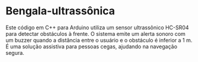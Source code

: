 # Bengala-ultrassônica
Este código em C++ para Arduino utiliza um sensor ultrassônico HC-SR04 para detectar obstáculos à frente. O sistema emite um alerta sonoro com um buzzer quando a distância entre o usuário e o obstáculo é inferior a 1 m. É uma solução assistiva para pessoas cegas, ajudando na navegação segura.
